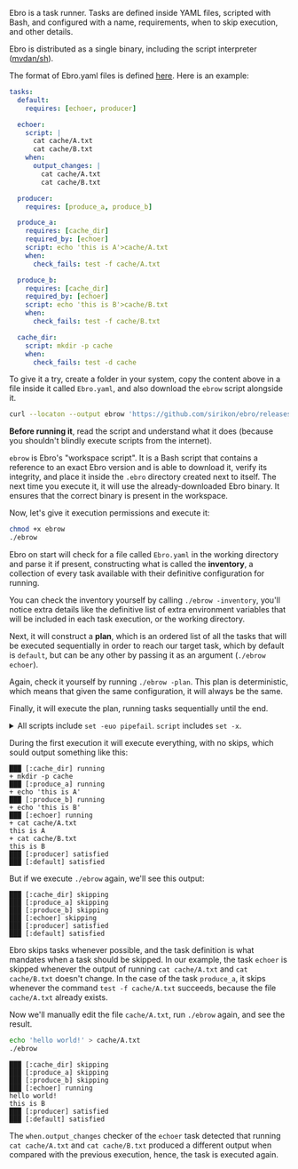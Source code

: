 Ebro is a task runner. Tasks are defined inside YAML files, scripted with Bash, and configured with a name, requirements, when to skip execution, and other details.

Ebro is distributed as a single binary, including the script interpreter ([mvdan/sh](https://github.com/mvdan/sh)).

The format of Ebro.yaml files is defined [here](./ebro-format). Here is an example:

```yaml
tasks:
  default:
    requires: [echoer, producer]

  echoer:
    script: |
      cat cache/A.txt
      cat cache/B.txt
    when:
      output_changes: |
        cat cache/A.txt
        cat cache/B.txt

  producer:
    requires: [produce_a, produce_b]

  produce_a:
    requires: [cache_dir]
    required_by: [echoer]
    script: echo 'this is A'>cache/A.txt
    when:
      check_fails: test -f cache/A.txt

  produce_b:
    requires: [cache_dir]
    required_by: [echoer]
    script: echo 'this is B'>cache/B.txt
    when:
      check_fails: test -f cache/B.txt

  cache_dir:
    script: mkdir -p cache
    when:
      check_fails: test -d cache
```

To give it a try, create a folder in your system, copy the content above in a file inside it called `Ebro.yaml`, and also download the `ebrow` script alongside it.

```bash
curl --locaton --output ebrow 'https://github.com/sirikon/ebro/releases/latest/download/ebrow'
```

**Before running it**, read the script and understand what it does (because you shouldn't blindly execute scripts from the internet).

`ebrow` is Ebro's "workspace script". It is a Bash script that contains a reference to an exact Ebro version and is able to download it, verify its integrity, and place it inside the `.ebro` directory created next to itself. The next time you execute it, it will use the already-downloaded Ebro binary. It ensures that the correct binary is present in the workspace.

Now, let's give it execution permissions and execute it:

```bash
chmod +x ebrow
./ebrow
```

Ebro on start will check for a file called `Ebro.yaml` in the working directory and parse it if present, constructing what is called the **inventory**, a collection of every task available with their definitive configuration for running.

You can check the inventory yourself by calling `./ebrow -inventory`, you'll notice extra details like the definitive list of extra environment variables that will be included in each task execution, or the working directory.

Next, it will construct a **plan**, which is an ordered list of all the tasks that will be executed sequentially in order to reach our target task, which by default is `default`, but can be any other by passing it as an argument (`./ebrow echoer`).

Again, check it yourself by running `./ebrow -plan`. This plan is deterministic, which means that given the same configuration, it will always be the same.

Finally, it will execute the plan, running tasks sequentially until the end.

<details>
<summary>
All scripts include <code>set -euo pipefail</code>. <code>script</code> includes <code>set -x</code>.
</summary>

Before running any Bash script in `script`, `when.output_changes` or `when.check_fails`, Ebro will prepend to the script the lines `set -euo pipefail` to ensure sane defaults:

- `-e`: Exit on error
- `-u`: Usage of unset variables is considered an error
- `-o pipefail`: The pipeline’s return status is the value of the last (rightmost) command to exit with a non-zero status, or zero if all commands exit successfully

In case of `script`, it will also add `set -x`:

- `-x`: Print a trace of simple commands.

More on Bash's documentation: [The Set Builtin](https://www.gnu.org/software/bash/manual/bash.html#The-Set-Builtin).

</details>

During the first execution it will execute everything, with no skips, which sould output something like this:

```
███ [:cache_dir] running
+ mkdir -p cache
███ [:produce_a] running
+ echo 'this is A'
███ [:produce_b] running
+ echo 'this is B'
███ [:echoer] running
+ cat cache/A.txt
this is A
+ cat cache/B.txt
this is B
███ [:producer] satisfied
███ [:default] satisfied
```

But if we execute `./ebrow` again, we'll see this output:

```
███ [:cache_dir] skipping
███ [:produce_a] skipping
███ [:produce_b] skipping
███ [:echoer] skipping
███ [:producer] satisfied
███ [:default] satisfied
```

Ebro skips tasks whenever possible, and the task definition is what mandates when a task should be skipped. In our example, the task `echoer` is skipped whenever the output of running `cat cache/A.txt` and `cat cache/B.txt` doesn't change. In the case of the task `produce_a`, it skips whenever the command `test -f cache/A.txt` succeeds, because the file `cache/A.txt` already exists.

Now we'll manually edit the file `cache/A.txt`, run `./ebrow` again, and see the result.

```bash
echo 'hello world!' > cache/A.txt
./ebrow
```

```
███ [:cache_dir] skipping
███ [:produce_a] skipping
███ [:produce_b] skipping
███ [:echoer] running
hello world!
this is B
███ [:producer] satisfied
███ [:default] satisfied
```

The `when.output_changes` checker of the `echoer` task detected that running `cat cache/A.txt` and `cat cache/B.txt` produced a different output when compared with the previous execution, hence, the task is executed again.
